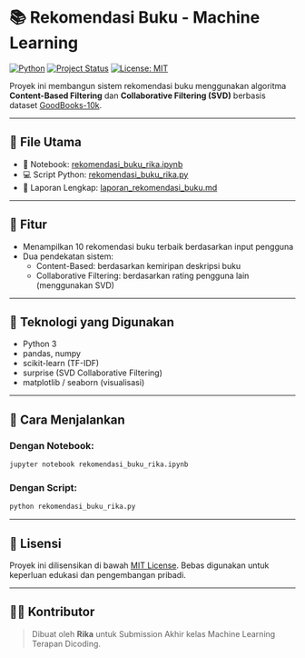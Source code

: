 # 📚 Rekomendasi Buku - Machine Learning

[![Python](https://img.shields.io/badge/Python-3.10-blue.svg)](https://www.python.org/)
[![Project Status](https://img.shields.io/badge/status-selesai-green.svg)]()
[![License: MIT](https://img.shields.io/badge/License-MIT-yellow.svg)](https://opensource.org/licenses/MIT)

Proyek ini membangun sistem rekomendasi buku menggunakan algoritma **Content-Based Filtering** dan **Collaborative Filtering (SVD)** berbasis dataset [GoodBooks-10k](https://www.kaggle.com/datasets/zygmunt/goodbooks-10k).

---

## 📁 File Utama

- 📓 Notebook: [rekomendasi_buku_rika.ipynb](rekomendasi_buku_rika.ipynb)
- 💻 Script Python: [rekomendasi_buku_rika.py](rekomendasi_buku_rika.py)
- 📄 Laporan Lengkap: [laporan_rekomendasi_buku.md](laporan_rekomendasi_buku.md)

---

## 🚀 Fitur

- Menampilkan 10 rekomendasi buku terbaik berdasarkan input pengguna
- Dua pendekatan sistem:
  - Content-Based: berdasarkan kemiripan deskripsi buku
  - Collaborative Filtering: berdasarkan rating pengguna lain (menggunakan SVD)

---

## 🧪 Teknologi yang Digunakan

- Python 3
- pandas, numpy
- scikit-learn (TF-IDF)
- surprise (SVD Collaborative Filtering)
- matplotlib / seaborn (visualisasi)

---

## 🧠 Cara Menjalankan

### Dengan Notebook:
```bash
jupyter notebook rekomendasi_buku_rika.ipynb
```

### Dengan Script:
```bash
python rekomendasi_buku_rika.py
```

---

## 📄 Lisensi

Proyek ini dilisensikan di bawah [MIT License](https://opensource.org/licenses/MIT). Bebas digunakan untuk keperluan edukasi dan pengembangan pribadi.

---

## 👩‍💻 Kontributor

> Dibuat oleh **Rika** untuk Submission Akhir kelas Machine Learning Terapan Dicoding.
